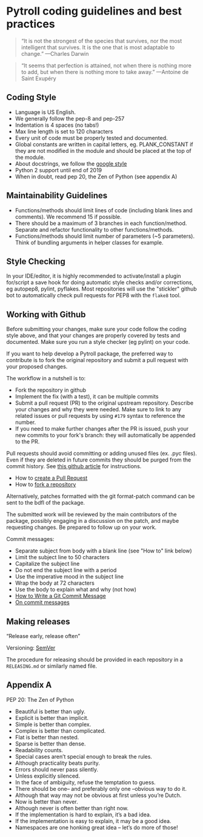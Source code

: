 # Pytroll coding guidelines and best practices

> “It is not the strongest of the species that survives,
> nor the most intelligent that survives.
> It is the one that is most adaptable to change.”
—Charles Darwin

> “It seems that perfection is attained,
> not when there is nothing more to add,
> but when there is nothing more to take away.”
—Antoine de Saint Exupéry

## Coding Style

- Language is US English.
- We generally follow the pep-8 and pep-257
- Indentation is 4 spaces (no tabs!)
- Max line length is set to 120 characters
- Every unit of code must be properly tested and documented.
- Global constants are written in capital letters, eg. PLANK_CONSTANT if they are not modified in the module and should
  be placed at the top of the module.
- About docstrings, we follow the
  [google style](https://google.github.io/styleguide/pyguide.html?showone=Comments#Comments)
- Python 2 support until end of 2019
- When in doubt, read pep 20, the Zen of Python (see appendix A)

## Maintainability Guidelines

- Functions/methods should limit lines of code (including blank lines and comments). We recommend 15 if possible.
- There should be a maximum of 3 branches in each function/method. Separate and refactor functionality to other
  functions/methods.
- Functions/methods should limit number of parameters (~5 parameters). Think of bundling arguments in helper classes
  for example.

## Style Checking

In your IDE/editor, it is highly recommended to activate/install a plugin for/script a save hook for doing automatic
style checks and/or corrections, eg autopep8, pylint, pyflakes. Most repositories will use the "stickler" github bot to
automatically check pull requests for PEP8 with the `flake8` tool.

## Working with Github

Before submitting your changes, make sure your code follow the coding style above, and that your changes are properly
covered by tests and documented. Make sure you run a style checker (eg pylint) on your code.

If you want to help develop a Pytroll package, the preferred way to contribute is to fork the original repository and
submit a pull request with your proposed changes.

The workflow in a nutshell is to:
- Fork the repository in github
- Implement the fix (with a test), it can be multiple commits
- Submit a pull request (PR) to the original upstream repository. Describe your changes and why they were needed.
  Make sure to link to any related issues or pull requests by using `#179` syntax to reference the number.
- If you need to make further changes after the PR is issued, push your new commits to your fork's branch: they will
  automatically be appended to the PR.

Pull requests should avoid committing or adding unused files (ex. .pyc files). Even if they are deleted in future
commits they should be purged from the commit history. See
[this github article](https://help.github.com/articles/removing-sensitive-data-from-a-repository/) for instructions.

- How to [create a Pull Request](https://help.github.com/articles/creating-a-pull-request/)
- How to [fork a repository](https://help.github.com/articles/fork-a-repo/)

Alternatively, patches formatted with the git format-patch command can be sent to the bdfl of the package.

The submitted work will be reviewed by the main contributors of the package, possibly engaging in a discussion on
the patch, and maybe requesting changes. Be prepared to follow up on your work.

Commit messages:
- Separate subject from body with a blank line (see "How to" link below)
- Limit the subject line to 50 characters
- Capitalize the subject line
- Do not end the subject line with a period
- Use the imperative mood in the subject line
- Wrap the body at 72 characters
- Use the body to explain what and why (not how)
- [How to Write a Git Commit Message](http://chris.beams.io/posts/git-commit/)
- [On commit messages](http://who-t.blogspot.de/2009/12/on-commit-messages.html)

## Making releases

“Release early, release often”

Versioning: [SemVer](http://semver.org/)

The procedure for releasing should be provided in each repository in a `RELEASING.md`
or similarly named file.

## Appendix A

PEP 20: The Zen of Python

- Beautiful is better than ugly.
- Explicit is better than implicit.
- Simple is better than complex.
- Complex is better than complicated.
- Flat is better than nested.
- Sparse is better than dense.
- Readability counts.
- Special cases aren’t special enough to break the rules.
- Although practicality beats purity.
- Errors should never pass silently.
- Unless explicitly silenced.
- In the face of ambiguity, refuse the temptation to guess.
- There should be one– and preferably only one –obvious way to do it.
- Although that way may not be obvious at first unless you’re Dutch.
- Now is better than never.
- Although never is often better than right now.
- If the implementation is hard to explain, it’s a bad idea.
- If the implementation is easy to explain, it may be a good idea.
- Namespaces are one honking great idea – let’s do more of those!
